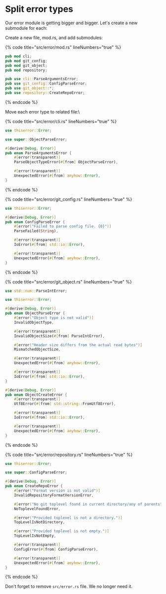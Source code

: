 # Split error types

Our error module is getting bigger and bigger. Let's create a new submodule for each:

Create a new file, mod.rs, and add submodules:

{% code title="src/error/mod.rs" lineNumbers="true" %}
```rust
pub mod cli;
pub mod git_config;
pub mod git_object;
pub mod repository;

pub use cli::ParseArgumentsError;
pub use git_config::ConfigParseError;
pub use git_object::*;
pub use repository::CreateRepoError;
```
{% endcode %}

Move each error type to related file:\


{% code title="src/error/cli.rs" lineNumbers="true" %}
```rust
use thiserror::Error;

use super::ObjectParseError;

#[derive(Debug, Error)]
pub enum ParseArgumentsError {
    #[error(transparent)]
    ParseObjectTypeError(#[from] ObjectParseError),

    #[error(transparent)]
    UnexpectedError(#[from] anyhow::Error),
}

```
{% endcode %}

{% code title="src/error/git_config.rs" lineNumbers="true" %}
```rust
use thiserror::Error;

#[derive(Debug, Error)]
pub enum ConfigParseError {
    #[error("Failed to parse config file. {0}")]
    ParseFailed(String),

    #[error(transparent)]
    IoError(#[from] std::io::Error),

    #[error(transparent)]
    UnexpectedError(#[from] anyhow::Error),
}

```
{% endcode %}

{% code title="src/error/git_object.rs" lineNumbers="true" %}
```rust
use std::num::ParseIntError;

use thiserror::Error;

#[derive(Debug, Error)]
pub enum ObjectParseError {
    #[error("Object type is not valid")]
    InvalidObjectType,

    #[error(transparent)]
    InvalidObjectSize(#[from] ParseIntError),

    #[error("Header size differs from the actual read bytes")]
    MismatchedObjectSize,

    #[error(transparent)]
    UnexpectedError(#[from] anyhow::Error),

    #[error(transparent)]
    IoError(#[from] std::io::Error),
}

#[derive(Debug, Error)]
pub enum ObjectCreateError {
    #[error(transparent)]
    Utf8Error(#[from] std::string::FromUtf8Error),

    #[error(transparent)]
    IoError(#[from] std::io::Error),

    #[error(transparent)]
    UnexpectedError(#[from] anyhow::Error),
}

```
{% endcode %}

{% code title="src/error/repository.rs" lineNumbers="true" %}
```rust
use thiserror::Error;

use super::ConfigParseError;

#[derive(Debug, Error)]
pub enum CreateRepoError {
    #[error("Format version is not valid")]
    InvalidRepositoryFormatVersionError,

    #[error("No git toplevel found in current directory/any of parents")]
    NoToplevelFoundError,

    #[error("Provided toplevel is not a directory.")]
    TopLevelIsNotDirectory,

    #[error("Provided toplevel is not empty.")]
    TopLevelIsNotEmpty,

    #[error(transparent)]
    ConfigError(#[from] ConfigParseError),

    #[error(transparent)]
    UnexpectedError(#[from] anyhow::Error),
}

```
{% endcode %}

Don't forget to remove `src/error.rs` file. We no longer need it.
